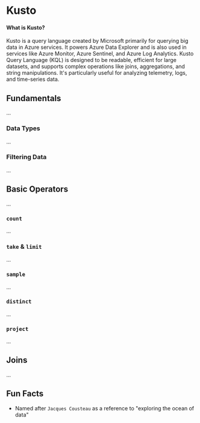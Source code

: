 # Kusto

#### What is Kusto?
Kusto is a query language created by Microsoft primarily for querying big data in Azure services. It powers Azure Data Explorer and is also used in services like Azure Monitor, Azure Sentinel, and Azure Log Analytics.
Kusto Query Language (KQL) is designed to be readable, efficient for large datasets, and supports complex operations like joins, aggregations, and string manipulations. It's particularly useful for analyzing telemetry, logs, and time-series data.

## Fundamentals
...
### Data Types
...
### Filtering Data
...

## Basic Operators
...
### `count`
...
### `take` & `limit`
...
### `sample`
...
### `distinct`
...
### `project`
...

## Joins
...

## Fun Facts
- Named after `Jacques Cousteau` as a reference to "exploring the ocean of data"